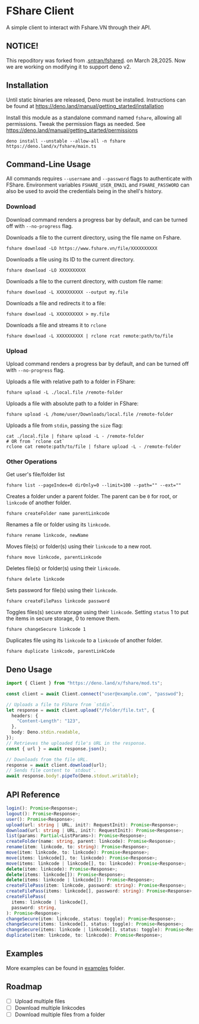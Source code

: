 # FShare Client

A simple client to interact with Fshare.VN through their API.

## NOTICE!

This repoditory was forked from .[sntran/fshared](https://github.com/sntran/fshared). on March 28,2025.
Now we are working on modifying it to support deno v2.

## Installation

Until static binaries are released, Deno must be installed. Instructions can be
found at https://deno.land/manual/getting_started/installation

Install this module as a standalone command named `fshare`, allowing all
permissions. Tweak the permission flags as needed. See
https://deno.land/manual/getting_started/permissions

```shell
deno install --unstable --allow-all -n fshare https://deno.land/x/fshare/main.ts
```

## Command-Line Usage

All commands requires `--username` and `--password` flags to authenticate with
FShare. Environment variables `FSHARE_USER_EMAIL` and `FSHARE_PASSWORD` can also
be used to avoid the credentials being in the shell's history.

### Download

Download command renders a progress bar by default, and can be turned off with
`--no-progress` flag.

Downloads a file to the current directory, using the file name on Fshare.

```shell
fshare download -LO https://www.fshare.vn/file/XXXXXXXXXX
```

Downloads a file using its ID to the current directory.

```shell
fshare download -LO XXXXXXXXXX
```

Downloads a file to the current directory, with custom file name:

```shell
fshare download -L XXXXXXXXXX --output my.file
```

Downloads a file and redirects it to a file:

```shell
fshare download -L XXXXXXXXXX > my.file
```

Downloads a file and streams it to `rclone`

```shell
fshare download -L XXXXXXXXXX | rclone rcat remote:path/to/file
```

### Upload

Upload command renders a progress bar by default, and can be turned off with
`--no-progress` flag.

Uploads a file with relative path to a folder in FShare:

```shell
fshare upload -L ./local.file /remote-folder
```

Uploads a file with absolute path to a folder in FShare:

```shell
fshare upload -L /home/user/Downloads/local.file /remote-folder
```

Uploads a file from `stdin`, passing the `size` flag:

```shell
cat ./local.file | fshare upload -L - /remote-folder
# OR from `rclone cat`
rclone cat remote:path/to/file | fshare upload -L - /remote-folder
```

### Other Operations

Get user's file/folder list

```shell
fshare list --pageIndex=0 dirOnly=0 --limit=100 --path="" --ext=""
```

Creates a folder under a parent folder. The parent can be `0` for root, or
`linkcode` of another folder.

```shell
fshare createFolder name parentLinkcode
```

Renames a file or folder using its `linkcode`.

```shell
fshare rename linkcode, newName
```

Moves file(s) or folder(s) using their `linkcode` to a new root.

```shell
fshare move linkcode, parentLinkcode
```

Deletes file(s) or folder(s) using their `linkcode`.

```shell
fshare delete linkcode
```

Sets password for file(s) using their `linkcode`.

```shell
fshare createFilePass linkcode password
```

Toggles files(s) secure storage using their `linkcode`. Setting `status` 1 to
put the items in secure storage, 0 to remove them.

```shell
fshare changeSecure linkcode 1
```

Duplicates file using its `linkcode` to a `linkcode` of another folder.

```shell
fshare duplicate linkcode, parentLinkCode
```

## Deno Usage

```ts
import { Client } from "https://deno.land/x/fshare/mod.ts";

const client = await Client.connect("user@example.com", "passwod");

// Uploads a file to FShare from `stdin`.
let response = await client.upload("/folder/file.txt", {
  headers: {
    "Content-Length": "123",
  },
  body: Deno.stdin.readable,
});
// Retrieves the uploaded file's URL in the response.
const { url } = await response.json();

// Downloads from the file URL.
response = await client.download(url);
// Sends file content to `stdout`.
await response.body!.pipeTo(Deno.stdout.writable);
```

## API Reference

```ts
login(): Promise<Response>;
logout(): Promise<Response>;
user(): Promise<Response>;
upload(url: string | URL, init?: RequestInit): Promise<Response>;
download(url: string | URL, init?: RequestInit): Promise<Response>;
list(params: Partial<ListParams>): Promise<Response>;
createFolder(name: string, parent: linkcode): Promise<Response>;
rename(item: linkcode, to: string): Promise<Response>;
move(item: linkcode, to: linkcode): Promise<Response>;
move(items: linkcode[], to: linkcode): Promise<Response>;
move(items: linkcode | linkcode[], to: linkcode): Promise<Response>;
delete(item: linkcode): Promise<Response>;
delete(items: linkcode[]): Promise<Response>;
delete(items: linkcode | linkcode[]): Promise<Response>;
createFilePass(item: linkcode, password: string): Promise<Response>;
createFilePass(items: linkcode[], password: string): Promise<Response>;
createFilePass(
  items: linkcode | linkcode[],
  password: string,
): Promise<Response>;
changeSecure(item: linkcode, status: toggle): Promise<Response>;
changeSecure(items: linkcode[], status: toggle): Promise<Response>;
changeSecure(items: linkcode | linkcode[], status: toggle): Promise<Response>;
duplicate(item: linkcode, to: linkcode): Promise<Response>;
```

## Examples

More examples can be found in [examples](./examples) folder.

## Roadmap

- [ ] Upload multiple files
- [ ] Download multiple linkcodes
- [ ] Download multiple files from a folder
